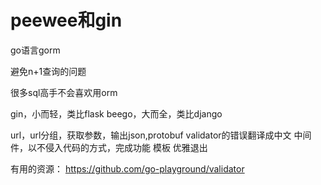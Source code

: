 # peewee和gin

go语言gorm

避免n+1查询的问题

很多sql高手不会喜欢用orm

gin，小而轻，类比flask
beego，大而全，类比django

url，url分组，获取参数，输出json,protobuf
validator的错误翻译成中文
中间件，以不侵入代码的方式，完成功能
模板
优雅退出


有用的资源：
https://github.com/go-playground/validator